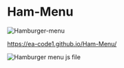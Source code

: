 # Ham-Menu


![Hamburger-menu](https://user-images.githubusercontent.com/84244408/121810657-9d691f80-cc59-11eb-8a75-92a6263360a7.gif)

https://ea-code1.github.io/Ham-Menu/

![Hamburger menu js file](https://user-images.githubusercontent.com/84244408/121810606-76aae900-cc59-11eb-8ac9-600502d114c9.jpg)
